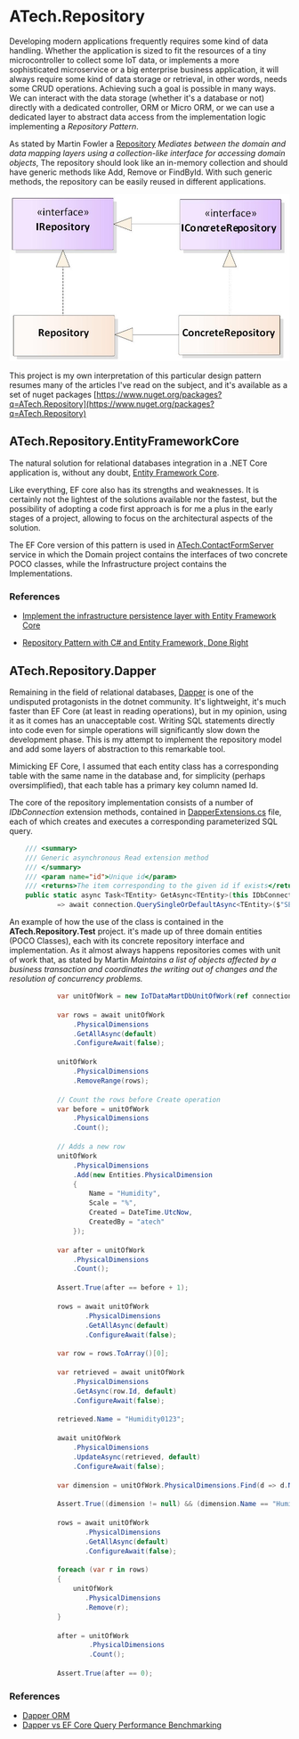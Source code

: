 # ATech.Repository

Developing modern applications frequently requires some kind of data handling. Whether the application is sized to fit the resources of a tiny microcontroller to collect some IoT data, or implements a more sophisticated microservice or a big enterprise business application, it will always require some kind of data storage or retrieval, in other words, needs some CRUD operations. Achieving such a goal is possible in many ways. We can interact with the data storage (whether it's a database or not) directly with a dedicated controller, ORM or Micro ORM, or we can use a dedicated layer to abstract data access from the implementation logic implementing a *Repository Pattern*.

As stated by Martin Fowler a [Repository](https://martinfowler.com/eaaCatalog/repository.html) *Mediates between the domain and data mapping layers using a collection-like interface for accessing domain objects*, The repository should look like an in-memory collection and should have generic methods like Add, Remove or FindById. With such generic methods, the repository can be easily reused in different applications.

![Repository Pattern](./img/Repository-pattern-UML-diagram.jpeg)

This project is my own interpretation of this particular design pattern resumes many of the articles I've read on the subject, and it's available as a set of nuget packages [https://www.nuget.org/packages?q=ATech.Repository](https://www.nuget.org/packages?q=ATech.Repository)
  
## ATech.Repository.EntityFrameworkCore

The natural solution for relational databases integration in a .NET Core application is, without any doubt, [Entity Framework Core](https://entityframeworkcore.com/).

Like everything, EF core also has its strengths and weaknesses. It is certainly not the lightest of the solutions available nor the fastest, but the possibility of adopting a code first approach is for me a plus in the early stages of a project, allowing to focus on the architectural aspects of the solution.

The EF Core version of this pattern is used in [ATech.ContactFormServer](https://github.com/maurizioattanasi/ATech.ContactFormServer) service in which the Domain project contains the interfaces of two concrete POCO classes, while the Infrastructure project contains the Implementations.

### References

- [Implement the infrastructure persistence layer with Entity Framework Core](https://docs.microsoft.com/en-us/dotnet/architecture/microservices/microservice-ddd-cqrs-patterns/infrastructure-persistence-layer-implementation-entity-framework-core)

- [Repository Pattern with C# and Entity Framework, Done Right](https://youtu.be/rtXpYpZdOzM)

## ATech.Repository.Dapper

Remaining in the field of relational databases, [Dapper](https://dapperlib.github.io/Dapper/) is one of the undisputed protagonists in the dotnet community. It's lightweight, it's much faster than EF Core (at least in reading operations), but in my opinion, using it as it comes has an unacceptable cost. Writing SQL statements directly into code even for simple operations will significantly slow down the development phase.
This is my attempt to implement the repository model and add some layers of abstraction to this remarkable tool.

Mimicking EF Core, I assumed that each entity class has a corresponding table with the same name in the database and, for simplicity (perhaps oversimplified), that each table has a primary key column named Id.

The core of the repository implementation consists of a number of *IDbConnection* extension methods, contained in [DapperExtensions.cs](./atech.repository.dapper/../ATech.Repository.Dapper/Extensions/DapperExtensions.cs) file, each of which creates and executes a corresponding parameterized SQL query.

```C#
    /// <summary>
    /// Generic asynchronous Read extension method
    /// </summary>        
    /// <param name="id">Unique id</param>        
    /// <returns>The item corresponding to the given id if exists</returns>
    public static async Task<TEntity> GetAsync<TEntity>(this IDbConnection connection, int id,      CancellationToken cancellationToken)
            => await connection.QuerySingleOrDefaultAsync<TEntity>($"SELECT * FROM {typeof(TEntity).Name} WHERE Id=@Id", new { Id = id });
```

An example of how the use of the class is contained in the **ATech.Repository.Test** project. it's made up of three domain entities (POCO Classes), each with its concrete repository interface and implementation. As it almost always happens repositories comes with unit of work that, as stated by Martin *Maintains a list of objects affected by a business transaction and coordinates the writing out of changes and the resolution of concurrency problems.* 

```C#
            var unitOfWork = new IoTDataMartDbUnitOfWork(ref connection);

            var rows = await unitOfWork
                .PhysicalDimensions
                .GetAllAsync(default)
                .ConfigureAwait(false);

            unitOfWork
                .PhysicalDimensions
                .RemoveRange(rows);

            // Count the rows before Create operation
            var before = unitOfWork
                .PhysicalDimensions
                .Count();

            // Adds a new row
            unitOfWork
                .PhysicalDimensions
                .Add(new Entities.PhysicalDimension
                {
                    Name = "Humidity",
                    Scale = "%",
                    Created = DateTime.UtcNow,
                    CreatedBy = "atech"
                });

            var after = unitOfWork
                .PhysicalDimensions
                .Count();

            Assert.True(after == before + 1);

            rows = await unitOfWork
                   .PhysicalDimensions
                   .GetAllAsync(default)
                   .ConfigureAwait(false);

            var row = rows.ToArray()[0];

            var retrieved = await unitOfWork
                .PhysicalDimensions
                .GetAsync(row.Id, default)
                .ConfigureAwait(false);

            retrieved.Name = "Humidity0123";

            await unitOfWork
                .PhysicalDimensions
                .UpdateAsync(retrieved, default)
                .ConfigureAwait(false);

            var dimension = unitOfWork.PhysicalDimensions.Find(d => d.Name.ToLower() == "humidity0123").FirstOrDefault();

            Assert.True((dimension != null) && (dimension.Name == "Humidity0123"));

            rows = await unitOfWork
                   .PhysicalDimensions
                   .GetAllAsync(default)
                   .ConfigureAwait(false);

            foreach (var r in rows)
            {
                unitOfWork
                   .PhysicalDimensions
                   .Remove(r);
            }

            after = unitOfWork
                    .PhysicalDimensions
                    .Count();

            Assert.True(after == 0);
```

### References

- [Dapper ORM](https://dapper-tutorial.net)
- [Dapper vs EF Core Query Performance Benchmarking](https://exceptionnotfound.net/dapper-vs-entity-framework-core-query-performance-benchmarking-2019/)
